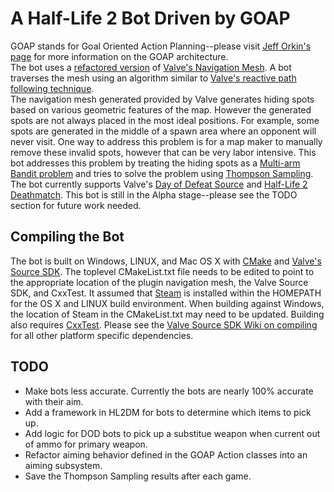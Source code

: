 # A Half-Life 2 Bot Driven by GOAP #

GOAP stands for Goal Oriented Action Planning--please visit [Jeff Orkin's page](http://alumni.media.mit.edu/~jorkin/goap.html) for more information on the GOAP architecture.  
The bot uses a [refactored version](https://github.com/taiyungwang/valve_source_plugin_navmesh) of [Valve's Navigation Mesh](https://developer.valvesoftware.com/wiki/Navigation_Meshes).  A bot traverses the mesh using an algorithm similar to [Valve's reactive path following technique](https://steamcdn-a.akamaihd.net/apps/valve/2009/ai_systems_of_l4d_mike_booth.pdf).  
The navigation mesh generated provided by Valve generates hiding spots based on various geometric features of the map.  However the generated spots are not always placed in the most ideal positions.  For example, some spots are generated in the middle of a spawn area where an opponent will never visit.  One way to address this problem is for a map maker to manually remove these invalid spots, however that can be very labor intensive.  This bot addresses this problem by treating the hiding spots as a [Multi-arm Bandit problem](https://en.wikipedia.org/wiki/Multi-armed_bandit) and tries to solve the problem using [Thompson Sampling](https://en.wikipedia.org/wiki/Thompson_sampling).
The bot currently supports Valve's [Day of Defeat Source](https://en.wikipedia.org/wiki/Day_of_Defeat:_Source) and [Half-Life 2 Deathmatch](https://en.wikipedia.org/wiki/Half-Life_2:_Deathmatch).  This bot is still in the Alpha stage--please see the TODO section for future work needed.

## Compiling the Bot ##
The bot is built on Windows, LINUX, and Mac OS X with [CMake](https://cmake.org/) and [Valve's Source SDK](alliedmodders/hl2sdk). The toplevel CMakeList.txt file needs to be edited to point to the appropriate location of the plugin navigation mesh, the Valve Source SDK, and CxxTest. It assumed that [Steam](https://store.steampowered.com/about/) is installed within the HOMEPATH for the OS X and LINUX build environment.  When building against Windows, the location of Steam in the CMakeList.txt may need to be updated.  Building also requires [CxxTest](https://cxxtest.com/). Please see the [Valve Source SDK Wiki on compiling](https://developer.valvesoftware.com/wiki/Source_SDK_2013) for all other platform specific dependencies.  

## TODO ##
* Make bots less accurate.  Currently the bots are nearly 100% accurate with their aim.  
* Add a framework in HL2DM for bots to determine which items to pick up.
* Add logic for DOD bots to pick up a substitue weapon when current out of ammo for primary weapon.
* Refactor aiming behavior defined in the GOAP Action classes into an aiming subsystem.
* Save the Thompson Sampling results after each game.
